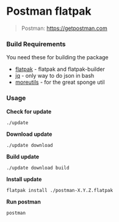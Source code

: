 # Postman flatpak

> Postman: https://getpostman.com

### Build Requirements

You need these for building the package

* [flatpak](http://flatpak.org/) - flatpak and flatpak-builder
* [jq](https://stedolan.github.io/jq/) - only way to do json in bash
* [moreutils](https://joeyh.name/code/moreutils/) - for the great sponge util

### Usage

**Check for update**
```
./update
```

**Download update**
```
./update download
```

**Build update**
```
./update download build
```

**Install update**

```
flatpak install ./postman-X.Y.Z.flatpak
```

**Run postman**

```
postman
```
